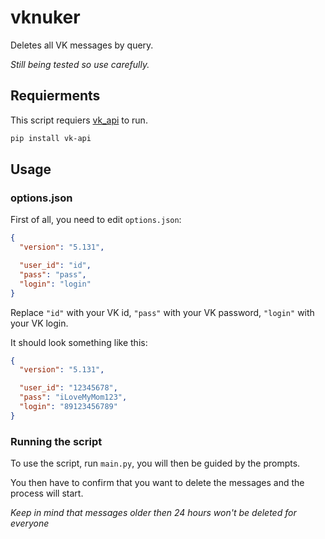 # vknuker
Deletes all VK messages by query.

*Still being tested so use carefully.*

## Requierments

This script requiers [vk_api](https://pypi.org/project/vk-api/) to run.
```bash
pip install vk-api
```

## Usage

### options.json

First of all, you need to edit `options.json`:
```json
{
  "version": "5.131",

  "user_id": "id",
  "pass": "pass",
  "login": "login"
}
```
Replace `"id"` with your VK id, `"pass"` with your VK password, `"login"` with your VK login.

It should look something like this:
```json
{
  "version": "5.131",

  "user_id": "12345678",
  "pass": "iLoveMyMom123",
  "login": "89123456789"
}
```

### Running the script

To use the script, run `main.py`, you will then be guided by the prompts.

You then have to confirm that you want to delete the messages and the process will start.

*Keep in mind that messages older then 24 hours won't be deleted for everyone*
